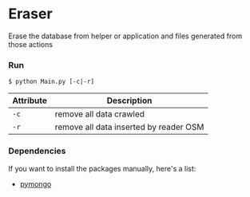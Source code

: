 # Eraser

Erase the database from helper or application and files generated from those actions

### Run

`$ python Main.py [-c|-r]`

Attribute  | Description
---------- | -----------
`-c`       | remove all data crawled
`-r`       | remove all data inserted by reader OSM

### Dependencies

If you want to install the packages manually, here's a
list:

* [pymongo](https://pypi.python.org/pypi/pymongo)

